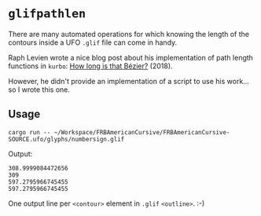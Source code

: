 # `glifpathlen`

There are many automated operations for which knowing the length of the contours inside a UFO `.glif` file can come in handy.

Raph Levien wrote a nice blog post about his implementation of path length functions in `kurbo`: [How long is that Bézier?](https://raphlinus.github.io/curves/2018/12/28/bezier-arclength.html) (2018).

However, he didn't provide an implementation of a script to use his work…so I wrote this one.

## Usage
```
cargo run -- ~/Workspace/FRBAmericanCursive/FRBAmericanCursive-SOURCE.ufo/glyphs/numbersign.glif
```

Output:
```
308.9999084472656
309
597.2795966745455
597.2795966745455
```

One output line per `<contour>` element in `.glif` `<outline>`. :-)
